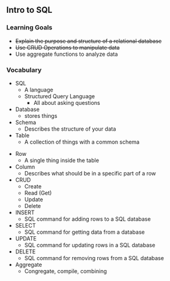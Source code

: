 ## Intro to SQL

### Learning Goals

- ~~Explain the purpose and structure of a relational database~~
- ~~Use CRUD Operations to manipulate data~~
- Use aggregate functions to analyze data

### Vocabulary
* SQL
    * A language
    * Structured Query Language
        * All about asking questions
* Database
    * stores things
* Schema
    * Describes the structure of your data
* Table
     * A collection of things with a common schema
- Row
  - A single thing inside the table
- Column
  - Describes what should be in a specific part of a row
- CRUD
  - Create
  - Read (Get)
  - Update 
  - Delete
- INSERT
  - SQL command for adding rows to a SQL database
- SELECT
  - SQL command for getting data from a database
- UPDATE
  - SQL command for updating rows in a SQL database
- DELETE
  - SQL command for removing rows from a SQL database
- Aggregate
    - Congregate, compile, combining
